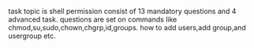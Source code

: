 task topic is shell permission
consist of 13 mandatory questions and 4 advanced task.
questions are set on commands like chmod,su,sudo,chown,chgrp,id,groups.
how to add users,add group,and usergroup etc.
